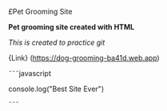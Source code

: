 £Pet Grooming Site

**Pet grooming site created with HTML**

*This is created to practice git*

{Link} (https://dog-grooming-ba41d.web.app)

˜˜˜javascript

console.log("Best Site Ever")

˜˜˜
